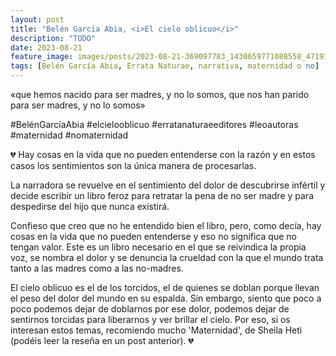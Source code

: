 ```yaml
---
layout: post
title: "Belén García Abia, <i>El cielo oblicuo</i>"
description: "TODO"
date: 2023-08-21
feature_image: images/posts/2023-08-21-369097783_1430659771088558_4719194506742599679_n_17978344661258980.heic
tags: [Belén García Abia, Errata Naturae, narrativa, maternidad o no]
---
```


«que hemos nacido para ser madres, y no lo somos, que nos han parido para ser madres, y no lo somos»
<!--more-->

#BelénGarcíaAbia #elcielooblicuo #erratanaturaeeditores #leoautoras #maternidad #nomaternidad

💔 Hay cosas en la vida que no pueden entenderse con la razón y en estos casos los sentimientos son la única manera de procesarlas. 

La narradora se revuelve en el sentimiento del dolor de descubrirse infértil y decide escribir un libro feroz para retratar la pena de no ser madre y para despedirse del hijo que nunca existirá.

Confieso que creo que no he entendido bien el libro, pero, como decía, hay cosas en la vida que no pueden entenderse y eso no significa que no tengan valor. Este es un libro necesario en el que se reivindica la propia voz, se nombra el dolor y se denuncia la crueldad con la que el mundo trata tanto a las madres como a las no-madres. 

El cielo oblicuo es el de los torcidos, el de quienes se doblan porque llevan el peso del dolor del mundo en su espalda. Sin embargo, siento que poco a poco podemos dejar de doblarnos por ese dolor, podemos dejar de sentirnos torcidas para liberarnos y ver brillar el cielo. Por eso, si os interesan estos temas, recomiendo mucho 'Maternidad', de Sheila Heti (podéis leer la reseña en un post anterior). 💔
